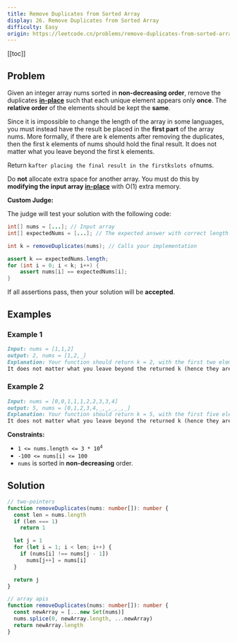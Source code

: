 ```yaml
---
title: Remove Duplicates from Sorted Array
display: 26. Remove Duplicates from Sorted Array
difficulty: Easy
origin: https://leetcode.cn/problems/remove-duplicates-from-sorted-array
---
```


[[toc]]

## Problem

Given an integer array nums sorted in **non-decreasing order**, remove the duplicates <a href="https://en.wikipedia.org/wiki/In-place_algorithm" target="_blank">**in-place**</a> such that each unique element appears only **once**. The **relative order** of the elements should be kept the **same**.

Since it is impossible to change the length of the array in some languages, you must instead have the result be placed in the **first part** of the array nums. More formally, if there are k elements after removing the duplicates, then the first k elements of nums should hold the final result. It does not matter what you leave beyond the first k elements.

Return k` after placing the final result in the first `k` slots of `nums.

Do **not** allocate extra space for another array. You must do this by **modifying the input array <a href="https://en.wikipedia.org/wiki/In-place_algorithm" target="_blank">in-place</a>** with O(1) extra memory.

**Custom Judge:**

The judge will test your solution with the following code:

```java
int[] nums = [...]; // Input array
int[] expectedNums = [...]; // The expected answer with correct length

int k = removeDuplicates(nums); // Calls your implementation

assert k == expectedNums.length;
for (int i = 0; i < k; i++) {
    assert nums[i] == expectedNums[i];
}
```

If all assertions pass, then your solution will be **accepted**.

## Examples

### Example 1

```md
Input: nums = [1,1,2]
output: 2, nums = [1,2,_]
Explanation: Your function should return k = 2, with the first two elements of nums being 1 and 2 respectively.
It does not matter what you leave beyond the returned k (hence they are underscores).
```

### Example 2

```md
Input: nums = [0,0,1,1,1,2,2,3,3,4]
output: 5, nums = [0,1,2,3,4,_,_,_,_,_]
Explanation: Your function should return k = 5, with the first five elements of nums being 0, 1, 2, 3, and 4 respectively.
It does not matter what you leave beyond the returned k (hence they are underscores).
```

**Constraints:**

- <code>1 <= nums.length <= 3 * 10<sup>4</sup></code>
- `-100 <= nums[i] <= 100`
- `nums` is sorted in **non-decreasing** order.

## Solution

```ts
// two-pointers
function removeDuplicates(nums: number[]): number {
  const len = nums.length
  if (len === 1)
    return 1

  let j = 1
  for (let i = 1; i < len; i++) {
    if (nums[i] !== nums[j - 1])
      nums[j++] = nums[i]
  }

  return j
}

// array apis
function removeDuplicates(nums: number[]): number {
  const newArray = [...new Set(nums)]
  nums.splice(0, newArray.length, ...newArray)
  return newArray.length
}
```

